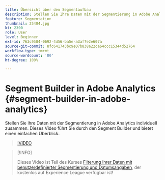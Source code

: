 ```yaml
---
title: Übersicht über den Segmentaufbau
description: Stellen Sie Ihre Daten mit der Segmentierung in Adobe Analytics individuell zusammen. Dieses Video führt Sie durch den Segment Builder und bietet einen einfachen Überblick.
feature: Segmentation
thumbnail: 25404.jpg
kt: 2300
role: User
level: Beginner
exl-id: 763c9504-0692-4d56-ba5e-a3af7e2e607a
source-git-commit: 8fc641743bc9e07b838a22ca64ccc15344d52764
workflow-type: tm+mt
source-wordcount: '80'
ht-degree: 100%

---
```


# Segment Builder in Adobe Analytics {#segment-builder-in-adobe-analytics}

Stellen Sie Ihre Daten mit der Segmentierung in Adobe Analytics individuell zusammen. Dieses Video führt Sie durch den Segment Builder und bietet einen einfachen Überblick.

>[!VIDEO](https://video.tv.adobe.com/v/25404/?quality=12&learn=on)

>[!INFO]
>
> Dieses Video ist Teil des Kurses [Filterung Ihrer Daten mit benutzerdefinierter Segmentierung und Datumsangaben](https://experienceleague.adobe.com/?recommended=Analytics-U-1-2021.1.filterdata&amp;lang=de), der kostenlos auf Experience League verfügbar ist!
